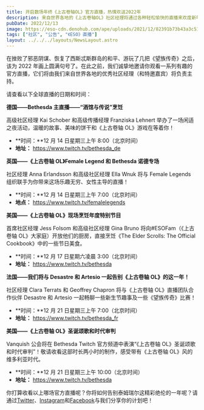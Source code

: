 ```yaml
---
title: 开启数场年终《上古卷轴OL》官方直播，热情欢送2022年
description: 来自世界各地的《上古卷轴OL》社区经理将通过各种轻松愉快的直播来欢度新年！敬请锁定！
pubDate: 2022/12/13
image: https://eso-cdn.denohub.com/ape/uploads/2021/12/82391b73b43a3c51b3d9f0bc6b148ff9.jpg
tags: ["社区", "公告", "《ESO》直播"]
layout: ../../../layouts/NewsLayout.astro
---
```


在挫败了邪恶阴谋、恢复了西斯忒斯群岛的和平、游玩了几把《望族传奇》之后，该为 2022 年画上圆满句号了。在此之前，我们诚挚地邀请你观看一系列有趣的官方直播，它们将由我们来自世界各地的优秀社区经理（和特邀嘉宾）将负责主持。

请查看以下全球直播的日期和时间：

**德国——Bethesda 主直播——“酒馆与传说”烹饪**

高级社区经理 Kai Schober 和高级传播经理 Franziska
Lehnert 举办了一场闲适之夜活动，温暖的故事、美味的饼干和《上古卷轴 OL》游戏在等着你！

- **时间：**12 月 14 日星期三上午 8:00（北京时间）
- **地址：** <https://www.twitch.tv/bethesda_de> [](https://www.twitch.tv/bethesda_de)

**英国——《上古卷轴 OL》Female Legend 和 Bethesda 诺德专场**

社区经理 Anna Erlandsson 和高级社区经理 Ella Wnuk 将与 Female Legends 组织联手为你带来这场乐趣无穷、女性主导的直播！

- **时间：**12 月 14 日星期三上午 7:00（北京时间）
- **地点：** <https://www.twitch.tv/femalelegends> [](https://www.twitch.tv/femalelegends)

**美国——《上古卷轴 OL》现场烹饪年度特别节目**

首席社区经理 Jess Folsom 和高级社区经理 Gina Bruno 将向#ESOFam（《上古卷轴 OL》大家庭）开放他们的厨房，直接烹饪《The Elder
Scrolls: The Official Cookbook》中的一些节日美食。

- **时间：**12 月 17 日星期六凌晨 3:00（北京时间）
- **地址：** <https://www.twitch.tv/bethesda> [](https://www.twitch.tv/bethesda)

**法国——我们将与 Desastre 和 Artesio 一起告别《上古卷轴 OL》的这一年！**

社区经理 Clara Terrats 和 Geoffrey
Chapron 将与《上古卷轴 OL》直播团队合作伙伴 Desastre 和 Artesio 一起畅聊一些新生节趣事及一些《望族传奇》比赛！

- **时间：**12 月 21 日星期三上午 7:00（北京时间）
- **地址：** <https://www.twitch.tv/bethesda_fr>

**美国——《上古卷轴 OL》圣诞颂歌和时代审判**

Vanquish 公会将在 Bethesda
Twitch 官方频道中表演“《上古卷轴 OL》圣诞颂歌和时代审判”！敬请收看这部时长两小时的制作，感受带有《上古卷轴 OL》风的维多利亚时代。

- **时间：**12 月 21 日星期三上午 10:00（北京时间）
- **地址：** <https://www.twitch.tv/bethesda> [](https://www.twitch.tv/bethesda)

你打算收看以上哪场官方直播呢？你将如何告别泰姆瑞尔这精彩绝伦的一年呢？请通过[Twitter](https://twitter.com/TESOnline)、[Instagram](https://www.instagram.com/elderscrollsonline/)和[Facebook](https://www.facebook.com/elderscrollsonline)与我们分享你的计划吧！

